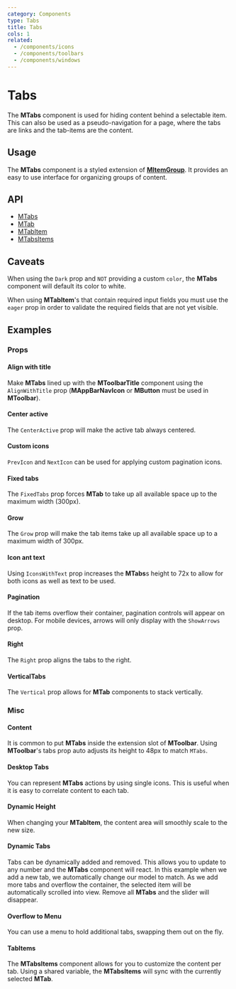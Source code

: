 ```yaml
---
category: Components
type: Tabs
title: Tabs
cols: 1
related:
  - /components/icons
  - /components/toolbars
  - /components/windows
---
```


# Tabs

The **MTabs** component is used for hiding content behind a selectable item. This can also be used as a pseudo-navigation
for a page, where the tabs are links and the tab-items are the content.

## Usage

The **MTabs** component is a styled extension of [**MItemGroup**](/components/item-groups). It provides an easy to use
interface for organizing groups of content.

<tabs-usage></tabs-usage>

## API

- [MTabs](/api/MTabs)
- [MTab](/api/MTab)
- [MTabItem](/api/MTabItem)
- [MTabsItems](/api/MTabsItems)

## Caveats

<!--alert:warning--> 
When using the `Dark` prop and `NOT` providing a custom `color`, the **MTabs** component will default its color to white.
<!--alert:warning--> 

<!--alert:warning--> 
When using **MTabItem**'s that contain required input fields you must use the `eager` prop in order to validate the required fields that are not yet visible.
<!--alert:warning--> 

## Examples

### Props

#### Align with title

Make **MTabs** lined up with the **MToolbarTitle** component using the `AlignWithTitle` prop (**MAppBarNavIcon**
or **MButton** must be used in **MToolbar**).

<example file="" />

#### Center active

The `CenterActive` prop will make the active tab always centered.

<example file="" />

#### Custom icons

`PrevIcon` and `NextIcon` can be used for applying custom pagination icons.

<example file="" />

#### Fixed tabs

The `FixedTabs` prop forces **MTab** to take up all available space up to the maximum width (300px).

<example file="" />

#### Grow

The `Grow` prop will make the tab items take up all available space up to a maximum width of 300px.

<example file="" />

#### Icon ant text

Using `IconsWithText` prop increases the **MTabs**s height to 72x to allow for both icons as well as text to be used.

<example file="" />

#### Pagination

If the tab items overflow their container, pagination controls will appear on desktop. For mobile devices, arrows will
only display with the `ShowArrows` prop.

<example file="" />

#### Right

The `Right` prop aligns the tabs to the right.

<example file="" />

#### VerticalTabs

The `Vertical` prop allows for **MTab** components to stack vertically.

<example file="" />

### Misc

#### Content

It is common to put **MTabs** inside the extension slot of **MToolbar**. Using **MToolbar**'s tabs prop auto adjusts its height to 48px to match `MTabs`.

<example file="" />

#### Desktop Tabs

You can represent **MTabs** actions by using single icons. This is useful when it is easy to correlate content to each tab.

<example file="" />

#### Dynamic Height

When changing your **MTabItem**, the content area will smoothly scale to the new size.

<example file="" />

#### Dynamic Tabs

Tabs can be dynamically added and removed. This allows you to update to any number and the **MTabs** component will react. In this example when we add a new tab, we automatically change our model to match. As we add more tabs and overflow the container, the selected item will be automatically scrolled into view. Remove all **MTabs** and the slider will disappear.

<example file="" />

#### Overflow to Menu

You can use a menu to hold additional tabs, swapping them out on the fly.

<example file="" />

#### TabItems

The **MTabsItems** component allows for you to customize the content per tab. Using a shared variable, the **MTabsItems** will sync with the currently selected **MTab**.

<example file="" />